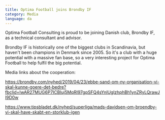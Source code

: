 ```yaml
---
title: Optima Football joins Brondby IF
category: Media
language: da
---
```

Optima Football Consulting is proud to be joining Danish club, Brondby IF, as a technical consultant and advisor.

Brondby IF is historically one of the biggest clubs in Scandinavia, but haven't been champions in Denmark since 2005. So it's a club with a huge potential with a massive fan base, so a very interesting project for Optima Football to help fulfil the big potential.

Media links about the cooperation:

<https://brondby.com/nyhed/2019/04/23/ebbe-sand-om-ny-organisation-vi-skal-kunne-goere-det-bedre?fbclid=IwAR27MUG6P7ICBIuj5MqRI97gpSFQ4sYnlUglzhphBh1ynZRyLQrawJI9D0w>

<https://www.tipsbladet.dk/nyhed/superliga/mads-davidsen-om-broendby-vi-skal-have-skabt-en-storklub-igen>
